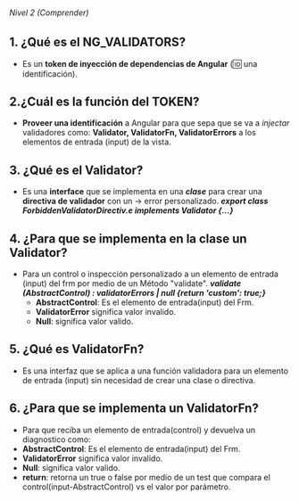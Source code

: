 ###### Nivel 2 (Comprender)
## 1. ¿Qué es el NG_VALIDATORS?
 * Es un **token de inyección de dependencias de Angular** (🆔 una identificación).

## 2.¿Cuál es la función del TOKEN?
  * **Proveer una identificación** a Angular para que sepa que se va a *injectar* validadores como:
   **Validator, ValidatorFn, ValidatorErrors** a los elementos de entrada (input) de la vista.
     
## 3. ¿Qué es el Validator?
 * Es una **interface** que se implementa en una ***clase*** para crear una **directiva de validador** con un -> error personalizado.
  ***export class ForbiddenValidatorDirectiv.e implements Validator {...}***

## 4. ¿Para que se implementa en la clase un Validator?
 * Para un control o inspección personalizado a un elemento de entrada (input) del frm por medio de un Método "validate".
    ***validate (AbstractControl) : validatorErrors | null {return 'custom': true;}***
    * **AbstractControl**: Es el elemento de entrada(input) del Frm.
    * **ValidatorError** significa valor invalido.
    * **Null**: significa valor valido.

## 5. ¿Qué es ValidatorFn?   
  * Es una interfaz que se aplica a una función validadora para un elemento de entrada (input) sin necesidad de crear una clase o directiva.
       
## 6. ¿Para que se implementa un ValidatorFn?
 *  Para que reciba un elemento de entrada(control) y devuelva un diagnostico como:
  * **AbstractControl**: Es el elemento de entrada(input) del Frm.
   * **ValidatorError** significa valor invalido.
  * **Null**: significa valor valido.
  * **return**: retorna un true o false por medio de un test que compara el control(input-AbstractControl) vs el valor por parámetro.
